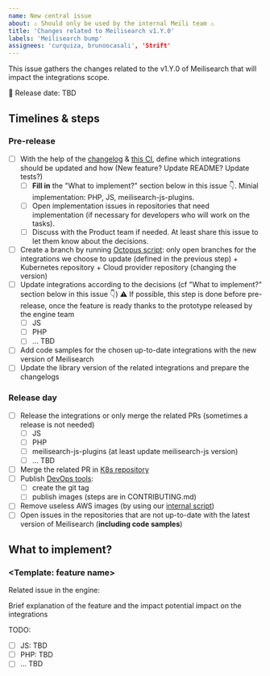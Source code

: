 ```yaml
---
name: New central issue
about: ⚠️ Should only be used by the internal Meili team ⚠️
title: 'Changes related to Meilisearch v1.Y.0'
labels: 'Meilisearch bump'
assignees: 'curquiza, brunoocasali', 'Strift'
---
```


This issue gathers the changes related to the v1.Y.0 of Meilisearch that will impact the integrations scope.

📅 Release date: TBD

## Timelines & steps

### Pre-release

- [ ] With the help of the [changelog](https://github.com/meilisearch/engine-team/pulls) &  [this CI](https://github.com/meilisearch/meilisearch/actions/workflows/sdks-tests.yml), define which integrations should be updated and how (New feature? Update README? Update tests?)
  - [ ] **Fill in** the "What to implement?" section below in this issue 👇. Minial implementation: PHP, JS, meilisearch-js-plugins.
  - [ ] Open implementation issues in repositories that need implementation (if necessary for developers who will work on the tasks).
  - [ ] Discuss with the Product team if needed. At least share this issue to let them know about the decisions.
- [ ] Create a branch by running [Octopus script](https://github.com/meilisearch/integration-automations/tree/main/octopus): only open branches for the integrations we choose to update (defined in the previous step) + Kubernetes repository + Cloud provider repository (changing the version)
- [ ] Update integrations according to the decisions (cf "What to implement?" section below in this issue 👇)
⚠️ If possible, this step is done before pre-release, once the feature is ready thanks to the prototype released by the engine team
  - [ ] JS
  - [ ] PHP
  - [ ] ... TBD
- [ ] Add code samples for the chosen up-to-date integrations with the new version of Meilisearch
- [ ] Update the library version of the related integrations and prepare the changelogs

### Release day

- [ ] Release the integrations or only merge the related PRs (sometimes a release is not needed)
  - [ ] JS
  - [ ] PHP
  - [ ] meilisearch-js-plugins (at least update meilisearch-js version)
  - [ ] ... TBD
- [ ] Merge the related PR in [K8s repository](https://github.com/meilisearch/meilisearch-kubernetes/pulls)
- [ ] Publish [DevOps tools](https://github.com/meilisearch/cloud-providers/):
  - [ ] create the git tag
  - [ ] publish images (steps are in CONTRIBUTING.md)
- [ ] Remove useless AWS images (by using our [internal script](https://github.com/meilisearch/integration-automations/tree/main/cloud-providers))
- [ ] Open issues in the repositories that are not up-to-date with the latest version of Meilisearch (**including code samples**)

## What to implement?

### <Template: feature name>

Related issue in the engine:

Brief explanation of the feature and the impact potential impact on the integrations

TODO:
- [ ] JS: TBD
- [ ] PHP: TBD
- [ ] ... TBD
